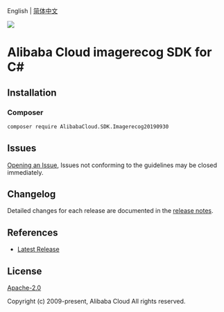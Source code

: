 English | [简体中文](README-CN.md)

![](https://aliyunsdk-pages.alicdn.com/icons/AlibabaCloud.svg)

# Alibaba Cloud imagerecog SDK for C#

## Installation

### Composer

```bash
composer require AlibabaCloud.SDK.Imagerecog20190930
```

## Issues

[Opening an Issue](https://github.com/aliyun/alibabacloud-csharp-sdk/issues/new), Issues not conforming to the guidelines may be closed immediately.

## Changelog

Detailed changes for each release are documented in the [release notes](./ChangeLog.md).

## References

* [Latest Release](https://github.com/aliyun/alibabacloud-csharp-sdk/)

## License

[Apache-2.0](http://www.apache.org/licenses/LICENSE-2.0)

Copyright (c) 2009-present, Alibaba Cloud All rights reserved.
